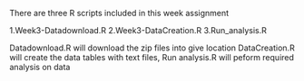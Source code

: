 There are three R scripts included in this week assignment

1.Week3-Datadownload.R
2.Week3-DataCreation.R
3.Run_analysis.R

Datadownload.R will download the zip files into give location
DataCreation.R will create the data tables with text files,
Run analysis.R will peform required analysis on data
